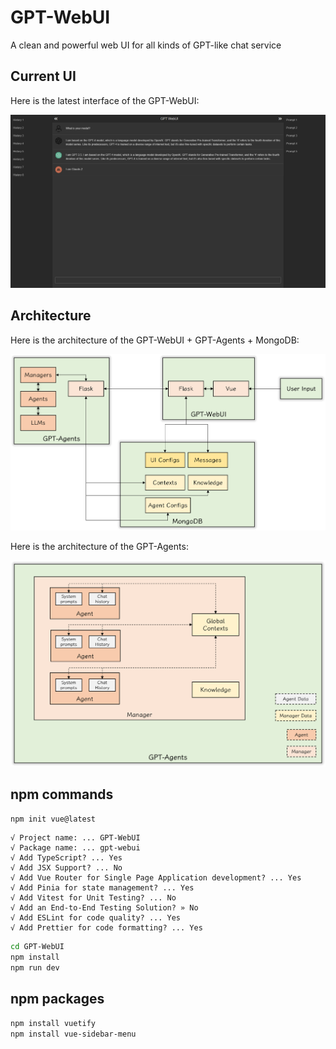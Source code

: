 # GPT-WebUI
A clean and powerful web UI for all kinds of GPT-like chat service

## Current UI

Here is the latest interface of the GPT-WebUI:

![](examples/gpt-webui.png)


## Architecture

Here is the architecture of the GPT-WebUI + GPT-Agents + MongoDB:

![](examples/architecture.png)


Here is the architecture of the GPT-Agents:

![](examples/gpt-agents.png)

## npm commands

```sh
npm init vue@latest
```

```
√ Project name: ... GPT-WebUI
√ Package name: ... gpt-webui
√ Add TypeScript? ... Yes
√ Add JSX Support? ... No
√ Add Vue Router for Single Page Application development? ... Yes
√ Add Pinia for state management? ... Yes
√ Add Vitest for Unit Testing? ... No
√ Add an End-to-End Testing Solution? » No
√ Add ESLint for code quality? ... Yes
√ Add Prettier for code formatting? ... Yes
```

```sh
cd GPT-WebUI
npm install 
npm run dev
```

## npm packages

```sh
npm install vuetify
npm install vue-sidebar-menu
```